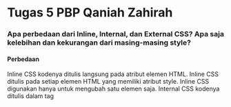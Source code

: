 # Tugas 5 PBP Qaniah Zahirah

### Apa perbedaan dari Inline, Internal, dan External CSS? Apa saja kelebihan dan kekurangan dari masing-masing style?
#### Perbedaan
Inline CSS kodenya ditulis langsung pada atribut elemen HTML. Inline CSS ditulis pada setiap elemen HTML yang memiliki atribut style. Inline CSS digunakan hanya untuk mengubah satu elemen saja.
Internal CSS kodenya ditulis dalam tag <style> dan kode HTML ditulis pada header file HTML. Jika menggunakan internal CSS, tampilannya pada satu halaman website saja tidak digunakan pada halaman website yang lain. Dengan begitu, internal CSS cocok digunakan ketika ingin membuat halaman web dengan dengan tampilan yang berbeda pada setiap halaman websitenya.
External CSS kodenya ditulis terpisah dengan kode HTML. Terdapat file khusus yang berekstensi .css untuk menggunakan external CSS. File external ini diletakkan setelah bagian <head> pada halaman.
##### Kelebihan dan kekurangan
###### Inline
Kelebihan: Berguna untuk memperbaiki kode dengan cepat, proses load website lebih cepat, berguna ketika hanya ingin menguji dan melihat perubahan pada satu elemen.
Kekurangan: Tidak efisien karena hanya dapat diterapkan pada satu elemen HTML.
###### Internal
Kelebihan: Perubahannya hanya pada satu halaman saja, HTML dan CSS ada di satu file jadi tidak perlu melakukan upload beberapa file, internal stylesheet dapat menggunakan class dan ID.
Kekurangan: Tidak efisien ketika ingin menggunakan CSS yang sama pada beberapa file, load website lama. 
###### External
Kelebihan: Dapat digunakan di beberapa halaman web sekaligus, proses load website lebih cepat, ukuran file HTML menjadi lebih kecil.
Kekurangan: Ketika CSS gagal dipanggil oleh file HTML halaman akan menjadi berantakan.

### Jelaskan tag HTML5 yang kamu ketahui.
Tag HTML5 yang saya tau yaitu <! DOCTYPE> untuk mendefinisikan dokumennya, <html> untuk membuat halaman html, <head> untuk mendefinisikan informasi import CSS, import font, dan lain-lain, <title> untuk membuat judul pada suatu halaman, <body> untuk membuat bagian tubuh pada suatu halaman, <h1> to <h6> untuk membuat heading pada suatu halaman, <p> untuk membuat teks ukuran default pada suatu halaman, <div> untuk merepresentasikan suatu section, <table> untuk membuat table pada halaman, <button> untuk membuat tombol pada suatu halaman, <nav> untuk membuat navigation bar pada suatu halaman, dan masih banyak lagi tag lainnya.

### Jelaskan tipe-tipe CSS selector yang kamu ketahui.
Tipe CSS selector yang saya tau yaitu selector class yang ditulis dengan "." di depannya. Selector ini memilih elemen berdasarkan nama class yang diberikan. Lalu Selector ID yang ditulis dengan "#" di depannya. Selector ID ini bersifat unik dan hanya dapat digunakan pada satu elemen saja. Kemudian selector element yang ditulis disesuaikan dengan tag HTML yang ingin diberi style, tidak menggunakan "." maupun "#".

### Jelaskan bagaimana cara kamu mengimplementasikan checklist di atas.
Menambahkan bootstrap ke setiap file html pada folder templates seperti yang sudah dilakukan pada tutorial 4 contohnya:
```html
<!doctype html>
 <html lang="en">
   <head>
     <meta charset="utf-8">
     <meta name="viewport" content="width=device-width, initial-scale=1">
     <title>Todolist</title>
     <link href="https://cdn.jsdelivr.net/npm/bootstrap@5.2.2/dist/css/bootstrap.min.css" rel="stylesheet" integrity="sha384-Zenh87qX5JnK2Jl0vWa8Ck2rdkQ2Bzep5IDxbcnCeuOxjzrPF/et3URy9Bv1WTRi" crossorigin="anonymous">
   </head>
```

Kemudian saya melakukan styling dengan inline CSS jadi saya langsung menulis kodenya pada setiap atribut elemen HTMLnya. Saya sangat terbantu dengan dokumentasi yang diberikan pada lab. Saya juga menambahkan navigation bar pada todolist.html yang memiliki warna sama dengan background halaman. Di dalam navigation bar itu saya memasukkan gambar, tulisan, dan button logout. Di halaman login, create-task, dan register implementasinya cukup mirip yaitu dengan menggunakan row. 


Lalu juga mengubah halaman todo list agar tasknya ada pada card yaitu dengan:
```html
<div class="row row-cols-1 row-cols-md-3 g-4">
    {% for todo in list_todo %}
      <div class="col">
        <div class="card">
        <div class="card-body">
          <h5 class="card-title">{{todo.title}}</h5>
          <h6 class="card-subtitle mb-2 text-muted">Date Created: {{todo.date}}</h6>
          <p class="card-text">{{todo.description}}</p>
        </div>
        </div>
      </div>
      {% endfor %}
    </div>  
```
Untuk responsivenya saya terbantu oleh penggunaan bootstrap karena telah tersedia fitur responsiveness.